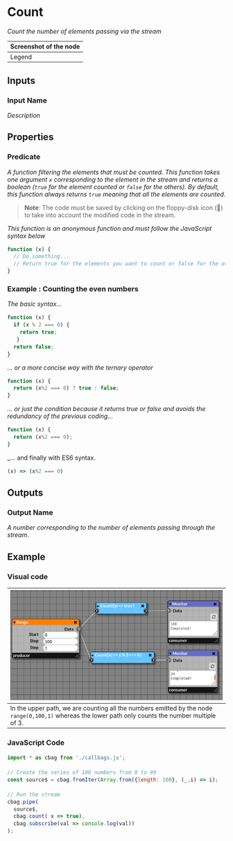 # Count

_Count the number of elements passing via the stream_

| Screenshot of the node |
|------------------------|
|Legend|


## Inputs

### Input Name

_Description_

## Properties

### Predicate

_A function filtering the elements that must be counted. This function takes one argument `x` corresponding to the element in the stream and returns a boolean (`true` for the element counted or `false` for the others)._
_By default, this function always returns `true` meaning that all the elements are counted._

> **Note**: The code must be saved by clicking on the floppy-disk icon (💾) to take into account the modified code in the stream.
 

_This function is an anonymous function and must follow the JavaScript syntax below_

```javascript
function (x) {
  // Do something...
  // Return true for the elements you want to count or false for the others.
}
```

### Example : Counting the even numbers

_The basic syntax..._

```javascript
function (x) {
  if (x % 2 === 0) {
    return true;
   }
  return false;
}
```
_... or a more concise way with the ternary operator_

```javascript
function (x) {
  return (x%2 === 0) ? true : false;
}
```
_... or just the condition because it returns true or false and avoids the redundancy of the previous coding..._

```javascript
function (x) {
  return (x%2 === 0);
}
```

_... and finally with ES6 syntax. 

```javascript
(x) => (x%2 === 0)
```

## Outputs

### Output Name
_A number corresponding to the number of elements passing through the stream_.

## Example

### Visual code

| ![count.png](img/count_example.png) |
|-------------------------------------|
|In the upper path, we are counting all the numbers emitted by the node `range(0,100,1)` whereas the lower path only counts the number multiple of 3.|

### JavaScript Code

```javascript
import * as cbag from './callbags.js';

// Create the series of 100 numbers from 0 to 99
const source$ = cbag.fromIter(Array.from({length: 100}, (_,i) => i);

// Run the stream
cbag.pipe(
  source$,
  cbag.count( x => true),
  cbag.subscribe(val => console.log(val))
);
```
